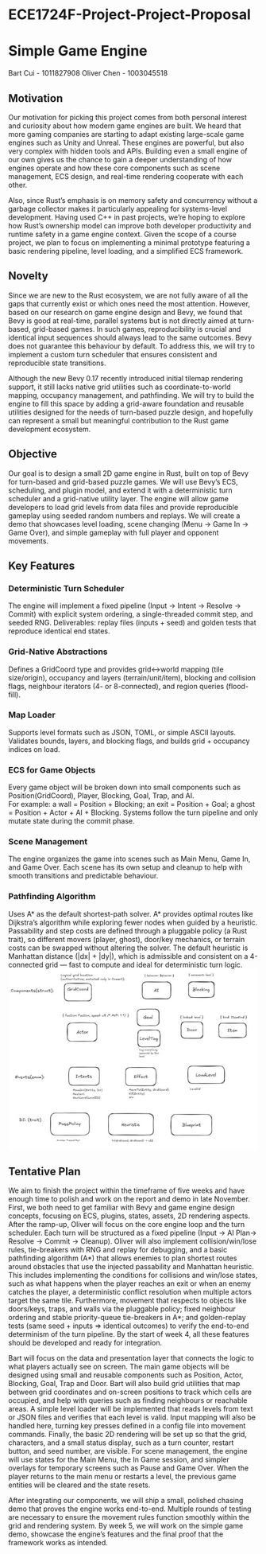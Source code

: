 # ECE1724F-Project-Project-Proposal
# Simple Game Engine
Bart Cui - 1011827908
Oliver Chen - 1003045518
## Motivation

Our motivation for picking this project comes from both personal interest and curiosity about how modern game engines are built. We heard that more gaming companies are starting to adapt existing large-scale game engines such as Unity and Unreal. These engines are powerful, but also very complex with hidden tools and APIs. Building even a small engine of our own gives us the chance to gain a deeper understanding of how engines operate and how these core components such as scene management, ECS design, and real-time rendering cooperate with each other.

Also, since Rust’s emphasis is on memory safety and concurrency without a garbage collector makes it particularly appealing for systems-level development. Having used C++ in past projects, we’re hoping to explore how Rust’s ownership model can improve both developer productivity and runtime safety in a game engine context. Given the scope of a course project, we plan to focus on implementing a minimal prototype featuring a basic rendering pipeline, level loading, and a simplified ECS framework. 

## Novelty

Since we are new to the Rust ecosystem, we are not fully aware of all the gaps that currently exist or which ones need the most attention. However, based on our research on game engine design and Bevy, we found that Bevy is good at real-time, parallel systems but is not directly aimed at turn-based, grid-based games. In such games, reproducibility is crucial and identical input sequences should always lead to the same outcomes. Bevy does not guarantee this behaviour by default. To address this, we will try to implement a custom turn scheduler that ensures consistent and reproducible state transitions.

Although the new Bevy 0.17 recently introduced initial tilemap rendering support, it still lacks native grid utilities such as coordinate-to-world mapping, occupancy management, and pathfinding. We will try to build the engine to fill this space by adding a grid-aware foundation and reusable utilities designed for the needs of turn-based puzzle design, and hopefully can represent a small but meaningful contribution to the Rust game development ecosystem.

## Objective

Our goal is to design a small 2D game engine in Rust, built on top of Bevy for turn-based and grid-based puzzle games. We will use Bevy’s ECS, scheduling, and plugin model, and extend it with a deterministic turn scheduler and a grid-native utility layer. The engine will allow game developers to load grid levels from data files and provide reproducible gameplay using seeded random numbers and replays. We will create a demo that showcases level loading, scene changing (Menu → Game In → Game Over), and simple gameplay with full player and opponent movements.

## Key Features

### Deterministic Turn Scheduler
The engine will implement a fixed pipeline (Input → Intent → Resolve → Commit) with explicit system ordering, a single-threaded commit step, and seeded RNG. Deliverables: replay files (inputs + seed) and golden tests that reproduce identical end states.

### Grid-Native Abstractions
Defines a GridCoord type and provides grid↔world mapping (tile size/origin), occupancy and layers (terrain/unit/item), blocking and collision flags, neighbour iterators (4- or 8-connected), and region queries (flood-fill).

### Map Loader
Supports level formats such as JSON, TOML, or simple ASCII layouts.  Validates bounds, layers, and blocking flags, and builds grid + occupancy indices on load.

### ECS for Game Objects
Every game object will be broken down into small components such as Position(GridCoord), Player, Blocking, Goal, Trap, and AI.  
For example: a wall = Position + Blocking; an exit = Position + Goal; a ghost = Position + Actor + AI + Blocking. Systems follow the turn pipeline and only mutate state during the commit phase.

### Scene Management
The engine organizes the game into scenes such as Main Menu, Game In, and Game Over. Each scene has its own setup and cleanup to help with smooth transitions and predictable behaviour.

### Pathfinding Algorithm
Uses A* as the default shortest-path solver. A* provides optimal routes like Dijkstra’s algorithm while exploring fewer nodes when guided by a heuristic. Passability and step costs are defined through a pluggable policy (a Rust trait), so different movers (player, ghost), door/key mechanics, or terrain costs can be swapped without altering the solver. The default heuristic is Manhattan distance (|dx| + |dy|), which is admissible and consistent on a 4-connected grid — fast to compute and ideal for deterministic turn logic.
![Class diagram](./classes.jpg)
## Tentative Plan

We aim to finish the project within the timeframe of five weeks and have enough time to polish and work on the report and demo in late November. First, we both need to get familiar with Bevy and game engine design concepts, focusing on ECS, plugins, states, assets, 2D rendering aspects. After the ramp-up, Oliver will focus on the core engine loop and the turn scheduler. Each turn will be structured as a fixed pipeline (Input → AI Plan→ Resolve → Commit → Cleanup). Oliver will also implement collision/win/lose rules, tie-breakers with RNG and replay for debugging, and a basic pathfinding algorithm (A*) that allows enemies to plan shortest routes around obstacles that use the injected passability and Manhattan heuristic. 
This includes implementing the conditions for collisions and win/lose states, such as what happens when the player reaches an exit or when an enemy catches the player, a deterministic conflict resolution when multiple actors target the same tile. Furthermore, movement that respects to objects like doors/keys, traps, and walls via the pluggable policy; fixed neighbour ordering and stable priority-queue tie-breakers in A*; and golden-replay tests (same seed + inputs ⇒ identical outcomes) to verify the end-to-end determinism of the turn pipeline. By the start of week 4, all these features should be developed and ready for integration.

Bart will focus on the data and presentation layer that connects the logic to what players actually see on screen. The main game objects will be designed using small and reusable components such as Position, Actor, Blocking, Goal, Trap and Door. Bart will also build grid utilities that map between grid coordinates and on-screen positions to track which cells are occupied, and help with queries such as finding neighbours or reachable areas. A simple level loader will be implemented that reads levels from text or JSON files and verifies that each level is valid. Input mapping will also be handled here, turning key presses defined in a config file into movement commands. Finally, the basic 2D rendering will be set up so that the grid, characters, and a small status display, such as a turn counter, restart button, and seed number, are visible. For scene management, the engine will use states for the Main Menu, the In Game session, and simpler overlays for temporary screens such as Pause and Game Over. When the player returns to the main menu or restarts a level, the previous game entities will be cleared and the state resets. 

After integrating our components, we will ship a small, polished chasing demo that proves the engine works end-to-end. Multiple rounds of testing are necessary to ensure the movement rules function smoothly within the grid and rendering system. By week 5, we will work on the simple game demo, showcase the engine’s features and the final proof that the framework works as intended. 






